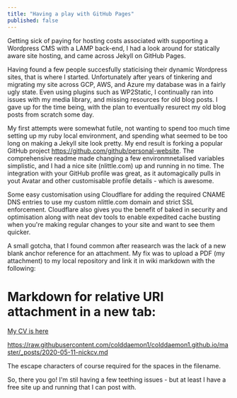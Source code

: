 ```yaml
---
title: "Having a play with GitHub Pages"
published: false
---
```


Getting sick of paying for hosting costs associated with supporting a Wordpress CMS with a LAMP back-end, I had a look around for statically aware site hosting, and came across Jekyll on GitHub Pages.

Having found a few people succesfully staticising their dynamic Wordpress sites, that is where I started. Unfortunately after years of tinkering and migrating my site across GCP, AWS, and Azure my database was in a fairly ugly state. Even using plugins such as WP2Static, I continually ran into issues with my media library, and missing resources for old blog posts. I gave up for the time being, with the plan to eventually resurect my old blog posts from scratch some day.

My first attempts were somewhat futile, not wanting to spend too much time setting up my ruby local environment, and spending what seemed to be too long on making a Jekyll site look pretty. My end result is forking a popular GitHub project https://github.com/github/personal-website. The comprehensive readme made changing a few environmnetalised variables simplistic, and I had a nice site (nlittle.com) up and running in no time. The integration with your GitHub profile was great, as it automagically pulls in yout Avatar and other customisable profile details - which is awesome.

Some easy customisation using Cloudflare for adding the required CNAME DNS entries to use my custom nlittle.com domain and strict SSL enforcement. Cloudflare also gives you the benefit of baked in security and optimisation along with neat dev tools to enable expedited cache busting when you're making regular changes to your site and want to see them quicker. 

A small gotcha, that I found common after reasearch was the lack of a new blank anchor reference for an attachment. My fix was to upload a PDF (my attachment) to my local repository and link it in wiki markdown with the following: 

# Markdown for relative URI attachment in a new tab:
<!--Add in:-->
<a href="{{site.baseurl}}/Nick%20Little_CV.pdf">My CV is here</a>

<!--To this file:--> 
https://raw.githubusercontent.com/colddaemon1/colddaemon1.github.io/master/_posts/2020-05-11-nickcv.md

The escape characters of course required for the spaces in the filename.

So, there you go! I'm stil having a few teething issues - but at least I have a free site up and running that I can post with. 
